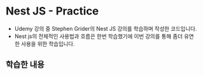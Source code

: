 # Nest JS - Practice
* Udemy 강의 중 Stephen Grider의 Nest JS 강의를 학습하며 작성한 코드입니다.
* Nest js의 전체적인 사용법과 흐름은 한번 학습했기에 이번 강의를 통해 좀더 유연한 사용을 위한 학습입니다.

## 학습한 내용
